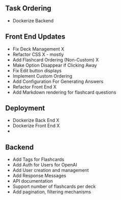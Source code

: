 ## Task Ordering
- Dockerize Backend


## Front End Updates
- Fix Deck Management X
- Refactor CSS X - mostly 
- Add Flashcard Ordering (Non-Custom) X
- Make Option Disappear if Clicking Away 
- Fix Edit button displays 
- Implement Custom Ordering
- Add Configuration For Generating Answers 
- Refactor Front End X
- Add Markdown rendering for flashcard questions

## Deployment 
- Dockerize Back End X
- Dockerize Front End X
- 

## Backend
- Add Tags for Flashcards
- Add Auth for Users for OpenAI 
- Add User creation and management 
- Add Response Messages
- API documentation 
- Support number of flashcards per deck
- Add pagination, filtering mechanisms
